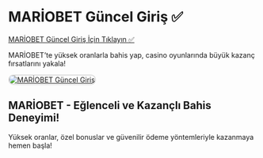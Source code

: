 <h1>MARİOBET Güncel Giriş ✅</h1>

<a href="https://cutt.ly/CratosLink">MARİOBET Güncel Giriş İçin Tıklayın ✅</a> 

<p>MARİOBET’te yüksek oranlarla bahis yap, casino oyunlarında büyük kazanç fırsatlarını yakala!</p>

<a href="https://cutt.ly/CratosLink" title="MARİOBET Güncel Adres">
  <img src="https://i.ibb.co/MkY55wf/photo-2025-01-15-16-52-46.jpg" alt="MARİOBET Güncel Giriş" style="max-width: 100%; border: 2px solid #ddd; border-radius: 10px;">
</a>

<h2>MARİOBET - Eğlenceli ve Kazançlı Bahis Deneyimi!</h2>

<p>Yüksek oranlar, özel bonuslar ve güvenilir ödeme yöntemleriyle kazanmaya hemen başla!</p>
